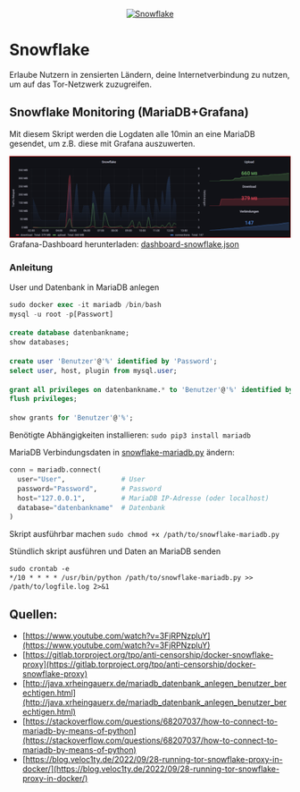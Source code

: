 <p align="center">
<a href="https://snowflake.torproject.org/"><img src="https://europe1.discourse-cdn.com/standard21/uploads/torproject1/original/2X/2/2ec94b2760b72b28050b6fa6caa256d11bbcda7b.png" alt="Snowflake" width="350px"></a><br/>
</p>

# Snowflake
Erlaube Nutzern in zensierten Ländern, deine Internetverbindung zu nutzen, um auf das Tor-Netzwerk zuzugreifen.

## Snowflake Monitoring (MariaDB+Grafana)
Mit diesem Skript werden die Logdaten alle 10min an eine MariaDB gesendet, um z.B. diese mit Grafana auszuwerten.

<img src="media/mariadb-connector-sample.png" width="850px"></br>
Grafana-Dashboard herunterladen: [dashboard-snowflake.json](dashboard-snowflake.json)


### Anleitung
User und Datenbank in MariaDB anlegen

``` sql
sudo docker exec -it mariadb /bin/bash                                              /* Verbindung zum MariaDB Docker */
mysql -u root -p[Passwort]                                                          /* MariaDB Root Passwort */

create database datenbankname;                                                      /* Datenbankname */
show databases;

create user 'Benutzer'@'%' identified by 'Password';                                /* Benutzername und Passwort */   
select user, host, plugin from mysql.user;

grant all privileges on datenbankname.* to 'Benutzer'@'%' identified by 'Passwort'; /* Datenbankname, Benutzername und Passwort */
flush privileges;

show grants for 'Benutzer'@'%';                                                     
```

Benötigte Abhängigkeiten installieren: `sudo pip3 install mariadb`

MariaDB Verbindungsdaten in [snowflake-mariadb.py](snowflake-mariadb.py) ändern:

``` python
conn = mariadb.connect(
  user="User",              # User
  password="Password",      # Password
  host="127.0.0.1",         # MariaDB IP-Adresse (oder localhost)
  database="datenbankname"  # Datenbank
)
```

Skript ausführbar machen
```sudo chmod +x /path/to/snowflake-mariadb.py```

Stündlich skript ausführen und Daten an MariaDB senden

``` shell
sudo crontab -e
*/10 * * * * /usr/bin/python /path/to/snowflake-mariadb.py >> /path/to/logfile.log 2>&1 
```

## Quellen:
* [https://www.youtube.com/watch?v=3FjRPNzpluY](https://www.youtube.com/watch?v=3FjRPNzpluY)
* [https://gitlab.torproject.org/tpo/anti-censorship/docker-snowflake-proxy](https://gitlab.torproject.org/tpo/anti-censorship/docker-snowflake-proxy)
* [http://java.xrheingauerx.de/mariadb_datenbank_anlegen_benutzer_berechtigen.html](http://java.xrheingauerx.de/mariadb_datenbank_anlegen_benutzer_berechtigen.html)
* [https://stackoverflow.com/questions/68207037/how-to-connect-to-mariadb-by-means-of-python](https://stackoverflow.com/questions/68207037/how-to-connect-to-mariadb-by-means-of-python)
* [https://blog.veloc1ty.de/2022/09/28-running-tor-snowflake-proxy-in-docker/](https://blog.veloc1ty.de/2022/09/28-running-tor-snowflake-proxy-in-docker/)